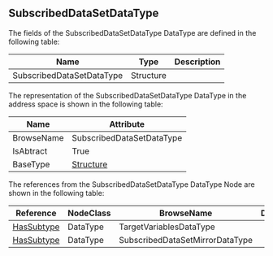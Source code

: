 <!-- datatype -->
## SubscribedDataSetDataType
<!-- end of description -->
The fields of the SubscribedDataSetDataType DataType are defined in the following table:  

|Name|Type|Description|
|---|---|---|
|SubscribedDataSetDataType|Structure||

The representation of the SubscribedDataSetDataType DataType in the address space is shown in the following table:  

|Name|Attribute|
|---|---|
|BrowseName|SubscribedDataSetDataType|
|IsAbtract|True|
|BaseType|[Structure](../../../Part3/DataTypes/Structure/readme.md)|

The references from the SubscribedDataSetDataType DataType Node are shown in the following table:  

|Reference|NodeClass|BrowseName|DataType|TypeDefinition|ModellingRule|
|---|---|---|---|---|---|
|[HasSubtype](../../../Part3/ReferenceTypes/HasSubtype/readme.md)|DataType|TargetVariablesDataType||||
|[HasSubtype](../../../Part3/ReferenceTypes/HasSubtype/readme.md)|DataType|SubscribedDataSetMirrorDataType||||


